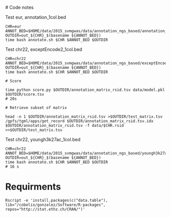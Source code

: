 # Code notes

Test eur, annotation_1col.bed

~~~
CHR=eur
ANNOT_BED=$HOME/data/2015_svmgwas/data/annotation_ngs_based/annotation_1col.bed
OUTDIR=out_${CHR}_$(basename ${ANNOT_BED})
time bash annotate.sh $CHR $ANNOT_BED $OUTDIR
~~~

Test chr22, exceptEncode2_1col.bed

~~~
CHR=chr22
ANNOT_BED=$HOME/data/2015_svmgwas/data/annotation_ngs_based/exceptEncode2_1col.bed
OUTDIR=out_${CHR}_$(basename ${ANNOT_BED})
time bash annotate.sh $CHR $ANNOT_BED $OUTDIR
~~~

~~~
# Score

time python score.py $OUTDIR/annotation_matrix_rsid.tsv data/model.pkl $OUTDIR/score.tsv
# 20s
~~~

~~~
# Retrieve subset of matrix

head -n 1 $OUTDIR/annotation_matrix_rsid.tsv >$OUTDIR/test_matrix.tsv
/gpfs/tgml/apps/get_record $OUTDIR/annotation_matrix_rsid.tsv.idx  $OUTDIR/annotation_matrix_rsid.tsv -f data/$CHR.rsid >>$OUTDIR/test_matrix.tsv
~~~

Test chr22, youngh3k27ac_1col.bed

~~~
CHR=chr22
ANNOT_BED=$HOME/data/2015_svmgwas/data/annotation_ngs_based/youngh3k27ac_1col.bed
OUTDIR=out_${CHR}_$(basename ${ANNOT_BED})
time bash annotate.sh $CHR $ANNOT_BED $OUTDIR
# 16 s
~~~

# Requirments

~~~
Rscript -e 'install.packages(c("data.table"), lib="/cobelix/gonzalez/Software/R-packages", repos="http://stat.ethz.ch/CRAN/")'
~~~

